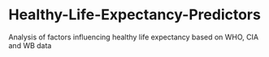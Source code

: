 # Healthy-Life-Expectancy-Predictors
Analysis of factors influencing healthy life expectancy based on WHO, CIA and WB data
